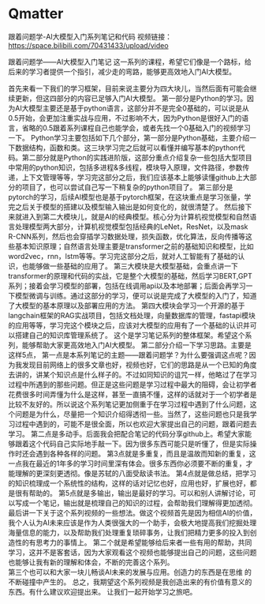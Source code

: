 # Qmatter
跟着问题学-AI大模型入门系列笔记和代码
视频链接：https://space.bilibili.com/70431433/upload/video

跟着问题学——AI大模型入门笔记 这一系列的课程，希望它们像是一个路标，给后来的学习者提供一个指引，减少走的弯路，能够更高效地入门AI大模型。

首先来看一下我们的学习框架，目前来说主要分为四大块儿，当然后面有可能会继续更新，但这四部分的内容已足够入门AI大模型。
第一部分是Python的学习。因为AI大模型主要还是基于python语言，这部分并不是完全0基础的，可以说是从0.5开始，会更加注重实战与应用，不过影响不大，因为Python是很好入门的语言，省略的0.5跟着系列课程自己也能学会，或者先找一个0基础入门的视频学习一下。
Python学习主要包括如下几个部分，第一部分是Python基础，主要介绍一下数据结构，函数和类。这三块学习完之后就可以看懂并编写基本的python代码。第二部分就是Python的实践进阶版，这部分重点介绍复杂一些包括大型项目中常用的python知识，包括多进程&多线程，模块导入原理，文件路径，参数传递，上下文管理等等，学习完这部分之后，我们应该基本上能够读懂github上大部分的项目了，也可以尝试自己写一下稍复杂的python项目了。
第三部分是pytorch的学习，后续AI模型也是基于pytorch框架，在这块重点是学习张量，学完之后关于模型的搭建以及模型输入输出是如何变化的，就很清楚了。
然后接下来就进入到第二大模块儿，就是AI的经典模型。核心分为计算机视觉模型和自然语言处理模型两大部分，计算机视觉模型包括经典的LeNet，ResNet，以及mask R-CNN系列，然后也会穿插学习数据处理，损失函数，优化算法，反向传播等这些基本知识原理；自然语言处理主要是transformer之前的基础知识和模型，比如word2vec，rnn，lstm等等。学习完这部分之后，就对人工智能有了基础的认识，也能够做一些基础的应用了。
第三大模块是大模型基础，会重点讲一下transformer的原理和代码的实战，它是整个大模型的基础，然后学习BERT,GPT系列；接着会学习模型的部署，包括在线调用api以及本地部署；后面会再学习一下模型微调与训练。通过这部分的学习，便可以说是完成了大模型的入门了，知道了大模型的基本原理以及部署应用的方法。
第四大模块会学习一个开源的基于langchain框架的RAG实战项目，包括文档处理，向量数据库的管理，fastapi模块的应用等等，学习完这个模块之后，应该对大模型的应用有了一个基础的认识并可以搭建自己的知识库管理系统了。
这个是学习笔记系列的整体框架。希望这个系列，能够帮助大家更高效地入门AI大模型。
第二部分介绍一下学习思路。主要是这样5点，
第一点是本系列笔记的主题——跟着问题学？为什么要强调这点呢？因为我发现目前网络上的很多文章也好，视频也好，它们的思路是从一个已知的角度去讲的，讲某个知识点是什么样子的。不过如同知识的诅咒一样，他略过了在学习过程中所遇到的那些问题。但正是这些问题是学习过程中最大的阻碍，会让初学者花费很多时间弄懂为什么是这样，甚至一直搞不懂，这样的话就对于一个初学者是比较不友好的。所以说这个系列笔记更加侧重于在学习过程中遇到了什么问题，这个问题是为什么，尽量把一个知识介绍得透彻一些。当然了，这些问题也只是我学习过程中遇到的，可能不是很全面，所以也欢迎大家提出自己的问题，跟着问题去学习。
第二点是多动手。后面我会把配合笔记的代码分享github上。希望大家能够跟着这个代码自己实际地手敲一下。因为很多东西可能只是听懂了，但是实际操作时还会遇到各种各样的问题。
第3点就是多重复，而且是温故而知新的重复，这一点我在最近的1年多的学习时间里深有体会。很多东西你必须要不断的重复，才能理解的更深刻更透彻。像是苏轼的八面受敌读书法。
第4点就是做总结，把学习的知识梳理成一个系统性的结构，这样的话对记忆也好，应用也好，扩展也好，都是很有帮助的。
第5点就是多输出，输出是最好的学习。可以和别人讲解讨论，可以写成一个笔记，输出就是梳理自己的知识的过程，会帮助我们理解得更加透彻。
最后讲一下关于这个系列视频的一些想法。做这个视频首先是因为相信AI的价值，我个人认为AI未来应该是作为人类很强大的一个助手，会极大地提高我们挖掘处理海量信息的能力，以及帮助我们处理重复琐碎事务，让我们把精力更多的投入到创造性的有思考力的事情上。
第二个就是希望能够给后来者一些有用的帮助，共同学习，这并不是客套话，因为大家观看这个视频也能够提出自己的问题，这些问题也能够让我有新的理解和体会，不断的完善这个系列。  
第三个也可以和大家一块儿畅谈AI未来的发展与应用。创造力的东西是在思维 的不断碰撞中产生的。
总之，我期望这个系列视频是我创造出来的有价值有意义的东西。有什么建议欢迎提出来。
让我们一起开始学习之旅吧。

